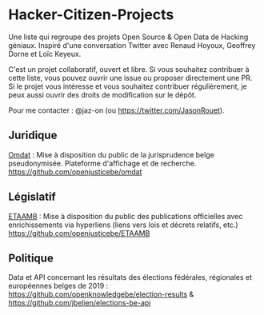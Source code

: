 # Hacker-Citizen-Projects

Une liste qui regroupe des projets Open Source & Open Data de Hacking géniaux. Inspiré d'une conversation Twitter avec Renaud Hoyoux, Geoffrey Dorne et Loïc Keyeux.

C'est un projet collaboratif, ouvert et libre. Si vous souhaitez contribuer à cette liste, vous pouvez ouvrir une issue ou proposer directement une PR.
Si le projet vous intéresse et vous souhaitez contribuer régulièrement, je peux aussi ouvrir des droits de modification sur le dépôt.

Pour me contacter : @jaz-on (ou https://twitter.com/JasonRouet).

## Juridique
[Omdat](https://omdat.openjustice.lltl.be/) : Mise à disposition du public de la jurisprudence belge pseudonymisée. Plateforme d'affichage et de recherche. https://github.com/openjusticebe/omdat 

## Législatif
[ETAAMB](https://etaamb.openjustice.be/fr/index.html) : Mise à disposition du public des publications officielles avec enrichissements via hyperliens (liens vers lois et décrets relatifs, etc.) https://github.com/openjusticebe/ETAAMB

## Politique 
Data et API concernant les résultats des élections fédérales, régionales et européennes belges de 2019 : https://github.com/openknowledgebe/election-results & https://github.com/jbelien/elections-be-api
